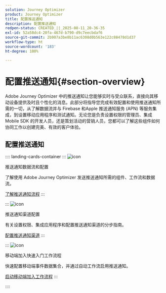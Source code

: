 ```yaml
---
solution: Journey Optimizer
product: Journey Optimizer
title: 配置推送通知
description: 配置推送通知
redpen-status: CREATED_||_2025-08-11_20-36-35
exl-id: 52a58dc4-20fa-467d-b790-d9c7eecbdaf6
source-git-commit: 2b907a3be8b11ac6308d0b563e122c88478d1d37
workflow-type: ht
source-wordcount: '183'
ht-degree: 100%

---
```


# 配置推送通知{#section-overview}

Adobe Journey Optimizer 中的推送通知让您能够实时与受众联系，直接向其移动设备提供及时且个性化的消息。此部分将指导您完成有效配置和使用推送通知所需的一切，从了解数据流并与 Firebase 和Apple 推送通知服务 (APN) 等服务集成，到设置移动应用程序和测试通知。无论您是负责设置权限的管理员、集成 Mobile SDK 的开发人员，还是策划活动的营销人员，您都可以了解这些组件如何协同工作以创建完美、有效的客户体验。

## 配置推送通知

:::: landing-cards-container
:::
![icon](https://cdn.experienceleague.adobe.com/icons/puzzle-piece.svg)

推送通知数据流和配置

了解使用 Adobe Journey Optimizer 发送推送通知所需的组件、工作流和数据流。

[了解推送通知流程](../using/push/push-gs.md)
:::

:::
![icon](https://cdn.experienceleague.adobe.com/icons/gear.svg)

推送通知渠道配置

有关设置权限、集成应用程序和配置推送通知渠道的分步指南。

[配置推送通知渠道](../using/push/push-configuration.md)
:::

:::
![icon](https://cdn.experienceleague.adobe.com/icons/circle-play.svg)

移动端加入快速入门工作流程

快速配置移动端事件数据集合，并通过自动工作流启用推送通知。

[启动移动端加入工作流程](../using/push/mobile-onboarding-wf.md)
:::

::::
